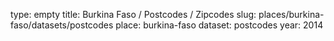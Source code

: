 type: empty
title: Burkina Faso / Postcodes / Zipcodes
slug: places/burkina-faso/datasets/postcodes
place: burkina-faso
dataset: postcodes
year: 2014
